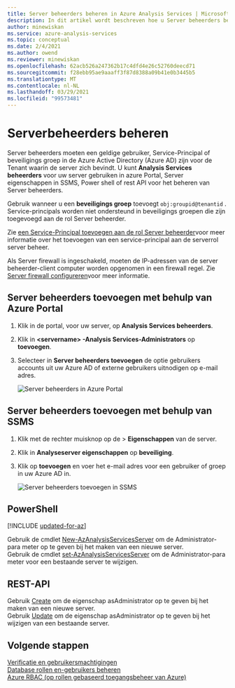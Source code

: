 ```yaml
---
title: Server beheerders beheren in Azure Analysis Services | Microsoft Docs
description: In dit artikel wordt beschreven hoe u Server beheerders beheert voor een Azure Analysis Services-server met behulp van de Azure Portal, Power shell of REST-Api's.
author: minewiskan
ms.service: azure-analysis-services
ms.topic: conceptual
ms.date: 2/4/2021
ms.author: owend
ms.reviewer: minewiskan
ms.openlocfilehash: 62acb526a247362b17c4dfd4e26c52760deecd71
ms.sourcegitcommit: f28ebb95ae9aaaff3f87d8388a09b41e0b3445b5
ms.translationtype: MT
ms.contentlocale: nl-NL
ms.lasthandoff: 03/29/2021
ms.locfileid: "99573481"
---
```

# <a name="manage-server-administrators"></a>Serverbeheerders beheren

Server beheerders moeten een geldige gebruiker, Service-Principal of beveiligings groep in de Azure Active Directory (Azure AD) zijn voor de Tenant waarin de server zich bevindt. U kunt **Analysis Services beheerders** voor uw server gebruiken in azure Portal, Server eigenschappen in SSMS, Power shell of rest API voor het beheren van Server beheerders. 

Gebruik wanneer u een **beveiligings groep** toevoegt `obj:groupid@tenantid` . Service-principals worden niet ondersteund in beveiligings groepen die zijn toegevoegd aan de rol Server beheerder.

Zie [een Service-Principal toevoegen aan de rol Server beheerder](analysis-services-addservprinc-admins.md)voor meer informatie over het toevoegen van een service-principal aan de serverrol server beheer.

Als Server firewall is ingeschakeld, moeten de IP-adressen van de server beheerder-client computer worden opgenomen in een firewall regel. Zie [Server firewall configureren](analysis-services-qs-firewall.md)voor meer informatie.

## <a name="to-add-server-administrators-by-using-azure-portal"></a>Server beheerders toevoegen met behulp van Azure Portal

1. Klik in de portal, voor uw server, op **Analysis Services beheerders**.
2. Klik in **\<servername> -Analysis Services-Administrators** op **toevoegen**.
3. Selecteer in **Server beheerders toevoegen** de optie gebruikers accounts uit uw Azure AD of externe gebruikers uitnodigen op e-mail adres.

    ![Server beheerders in Azure Portal](./media/analysis-services-server-admins/aas-manage-users-admins.png)

## <a name="to-add-server-administrators-by-using-ssms"></a>Server beheerders toevoegen met behulp van SSMS

1. Klik met de rechter muisknop op de > **Eigenschappen** van de server.
2. Klik in **Analyseserver eigenschappen** op **beveiliging**.
3. Klik op **toevoegen** en voer het e-mail adres voor een gebruiker of groep in uw Azure AD in.
   
    ![Server beheerders toevoegen in SSMS](./media/analysis-services-server-admins/aas-manage-users-ssms.png)

## <a name="powershell"></a>PowerShell

[!INCLUDE [updated-for-az](../../includes/updated-for-az.md)]

Gebruik de cmdlet [New-AzAnalysisServicesServer](/powershell/module/az.analysisservices/new-azanalysisservicesserver) om de Administrator-para meter op te geven bij het maken van een nieuwe server. <br>
Gebruik de cmdlet [set-AzAnalysisServicesServer](/powershell/module/az.analysisservices/set-azanalysisservicesserver) om de Administrator-para meter voor een bestaande server te wijzigen.

## <a name="rest-api"></a>REST-API

Gebruik [Create](/rest/api/analysisservices/servers/create) om de eigenschap asAdministrator op te geven bij het maken van een nieuwe server. <br>
Gebruik [Update](/rest/api/analysisservices/servers/update) om de eigenschap asAdministrator op te geven bij het wijzigen van een bestaande server. <br>



## <a name="next-steps"></a>Volgende stappen 

[Verificatie en gebruikersmachtigingen](analysis-services-manage-users.md)  
[Database rollen en-gebruikers beheren](analysis-services-database-users.md)  
[Azure RBAC (op rollen gebaseerd toegangsbeheer van Azure)](../role-based-access-control/overview.md)
